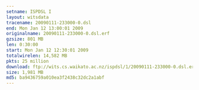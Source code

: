 ```yaml
---
setname: ISPDSL I
layout: witsdata
tracename: 20090111-233000-0.dsl
end: Mon Jan 12 13:00:01 2009
originalname: 20090111-233000-0.dsl.erf
gzsize: 801 MB
len: 0:30:00
start: Mon Jan 12 12:30:01 2009
totalwirelen: 14,582 MB
pkts: 25 million
download: ftp://wits.cs.waikato.ac.nz/ispdsl/1/20090111-233000-0.dsl.erf.gz
size: 1,981 MB
md5: ba9436759a010ea3f2438c32dc2a1abf
---
```

